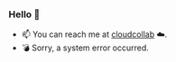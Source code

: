 ### Hello 👋

- 📫 You can reach me at [cloudcollab](https://cloudcollab.nz) ☁️.
- 💣 Sorry, a system error occurred.

